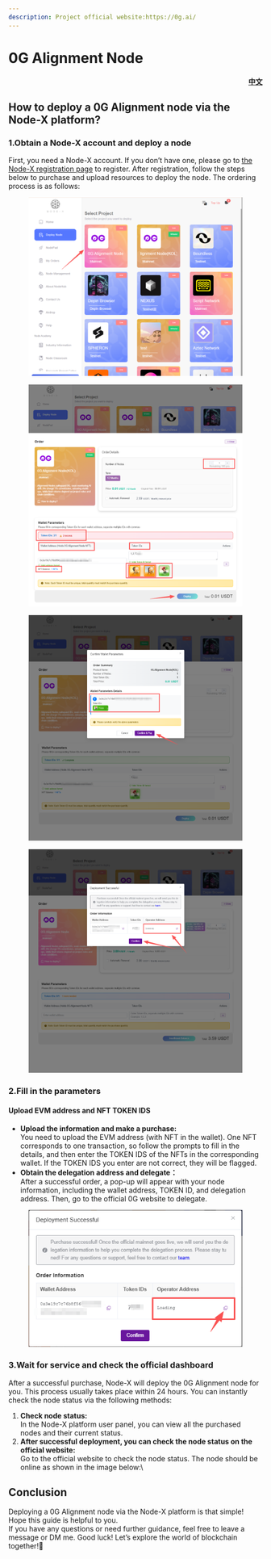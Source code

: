 ```yaml
---
description: Project official website:https://0g.ai/
---
```


# 0G Alignment Node

<p align="right"><a href="https://docs.node-x.xyz/chan-pin-shou-ce/yi-jian-bu-shu/0g-alignment-node"> <strong>中文</strong></a></p>

## How to deploy a 0G Alignment node via the Node-X platform?

### 1.Obtain a Node-X account and deploy a node

First, you need a Node-X account. If you don’t have one, please go to [the Node-X registration page](https://node-x.xyz/) to register. After registration, follow the steps below to purchase and upload resources to deploy the node. The ordering process is as follows:

<figure><img src="../../.gitbook/assets/E1.png" alt="" width="563"><figcaption></figcaption></figure>

<figure><img src="../../.gitbook/assets/E2.png" alt="" width="563"><figcaption></figcaption></figure>

<figure><img src="../../.gitbook/assets/E3.png" alt="" width="563"><figcaption></figcaption></figure>

<figure><img src="../../.gitbook/assets/E4.png" alt="" width="563"><figcaption></figcaption></figure>

### 2.Fill in the parameters

#### Upload EVM address and NFT TOKEN IDS

* **Upload the information and make a purchase:**\
  You need to upload the EVM address (with NFT in the wallet). One NFT corresponds to one transaction, so follow the prompts to fill in the details, and then enter the TOKEN IDS of the NFTs in the corresponding wallet. If the TOKEN IDS you enter are not correct, they will be flagged.
* **Obtain the delegation address and delegate：**\
  After a successful order, a pop-up will appear with your node information, including the wallet address, TOKEN ID, and delegation address. Then, go to the official 0G website to delegate.

<figure><img src="../../.gitbook/assets/E5.png" alt=""><figcaption></figcaption></figure>

### 3.Wait for service and check the official dashboard

After a successful purchase, Node-X will deploy the 0G Alignment node for you. This process usually takes place within 24 hours. You can instantly check the node status via the following methods:

1. **Check node status:**\
   In the Node-X platform user panel, you can view all the purchased nodes and their current status.
2. **After successful deployment, you can check the node status on the official website:**\
   Go to the official website to check the node status. The node should be online as shown in the image below:\


## **Conclusion**

Deploying a 0G Alignment node via the Node-X platform is that simple! Hope this guide is helpful to you.\
If you have any questions or need further guidance, feel free to leave a message or DM me. Good luck! Let’s explore the world of blockchain together!🚀

